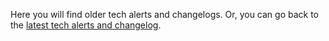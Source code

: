 Here you will find older tech alerts and changelogs. Or, you can go back to the [latest tech alerts and changelog](/tech-alerts-changelog/).

